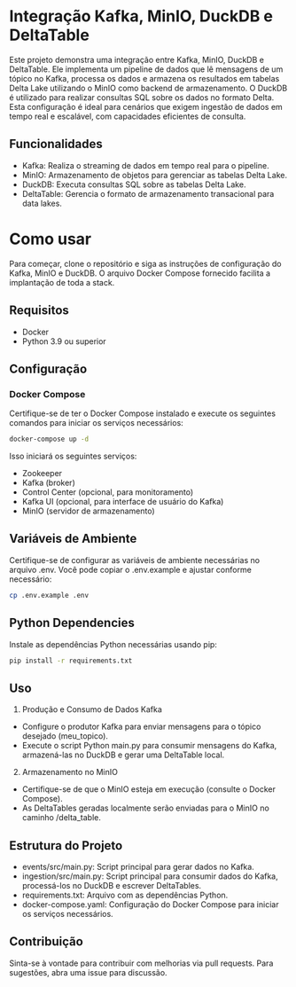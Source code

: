 # Integração Kafka, MinIO, DuckDB e DeltaTable

Este projeto demonstra uma integração entre Kafka, MinIO, DuckDB e DeltaTable. Ele implementa um pipeline de dados que lê mensagens de um tópico no Kafka, processa os dados e armazena os resultados em tabelas Delta Lake utilizando o MinIO como backend de armazenamento. O DuckDB é utilizado para realizar consultas SQL sobre os dados no formato Delta. Esta configuração é ideal para cenários que exigem ingestão de dados em tempo real e escalável, com capacidades eficientes de consulta.

## Funcionalidades
- Kafka: Realiza o streaming de dados em tempo real para o pipeline.
- MinIO: Armazenamento de objetos para gerenciar as tabelas Delta Lake.
- DuckDB: Executa consultas SQL sobre as tabelas Delta Lake.
- DeltaTable: Gerencia o formato de armazenamento transacional para data lakes.

# Como usar
Para começar, clone o repositório e siga as instruções de configuração do Kafka, MinIO e DuckDB. O arquivo Docker Compose fornecido facilita a implantação de toda a stack.

## Requisitos

- Docker
- Python 3.9 ou superior

## Configuração

### Docker Compose

Certifique-se de ter o Docker Compose instalado e execute os seguintes comandos para iniciar os serviços necessários:

```bash
docker-compose up -d
```

Isso iniciará os seguintes serviços:

- Zookeeper
- Kafka (broker)
- Control Center (opcional, para monitoramento)
- Kafka UI (opcional, para interface de usuário do Kafka)
- MinIO (servidor de armazenamento)

## Variáveis de Ambiente
Certifique-se de configurar as variáveis de ambiente necessárias no arquivo .env. Você pode copiar o .env.example e ajustar conforme necessário:

```bash
cp .env.example .env
```

## Python Dependencies
Instale as dependências Python necessárias usando pip:

```bash
pip install -r requirements.txt
```

## Uso

1. Produção e Consumo de Dados Kafka

- Configure o produtor Kafka para enviar mensagens para o tópico desejado (meu_topico).
- Execute o script Python main.py para consumir mensagens do Kafka, armazená-las no DuckDB e gerar uma DeltaTable local.

2. Armazenamento no MinIO

- Certifique-se de que o MinIO esteja em execução (consulte o Docker Compose).
- As DeltaTables geradas localmente serão enviadas para o MinIO no caminho /delta_table.

## Estrutura do Projeto
- events/src/main.py: Script principal para gerar dados no Kafka.
- ingestion/src/main.py: Script principal para consumir dados do Kafka, processá-los no DuckDB e escrever DeltaTables.
- requirements.txt: Arquivo com as dependências Python.
- docker-compose.yaml: Configuração do Docker Compose para iniciar os serviços necessários.

## Contribuição
Sinta-se à vontade para contribuir com melhorias via pull requests. Para sugestões, abra uma issue para discussão.
